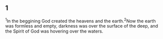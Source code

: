 ## 1
<sup>1</sup>In the beggining God created the heavens and the earth.<sup>2</sup>Now the earth was formless and empty, darkness was over the surface of the deep, and the Spirit of God was hovering over the waters.